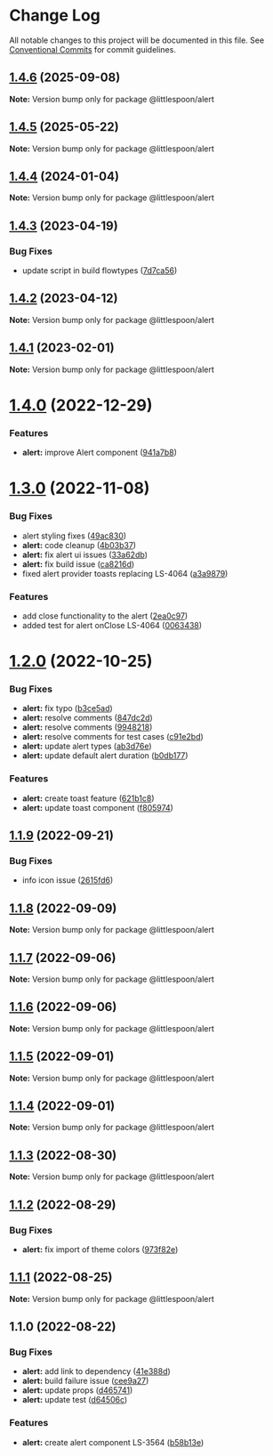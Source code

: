 # Change Log

All notable changes to this project will be documented in this file.
See [Conventional Commits](https://conventionalcommits.org) for commit guidelines.

## [1.4.6](https://github.com/little-spoon-dev/design-system/compare/@littlespoon/alert@1.4.5...@littlespoon/alert@1.4.6) (2025-09-08)

**Note:** Version bump only for package @littlespoon/alert

## [1.4.5](https://github.com/little-spoon-dev/design-system/compare/@littlespoon/alert@1.4.4...@littlespoon/alert@1.4.5) (2025-05-22)

**Note:** Version bump only for package @littlespoon/alert

## [1.4.4](https://github.com/little-spoon-dev/design-system/compare/@littlespoon/alert@1.4.3...@littlespoon/alert@1.4.4) (2024-01-04)

**Note:** Version bump only for package @littlespoon/alert

## [1.4.3](https://github.com/little-spoon-dev/design-system/compare/@littlespoon/alert@1.4.2...@littlespoon/alert@1.4.3) (2023-04-19)

### Bug Fixes

- update script in build flowtypes ([7d7ca56](https://github.com/little-spoon-dev/design-system/commit/7d7ca56155fd445a52d834ab95829cfccb2aca59))

## [1.4.2](https://github.com/little-spoon-dev/design-system/compare/@littlespoon/alert@1.4.1...@littlespoon/alert@1.4.2) (2023-04-12)

**Note:** Version bump only for package @littlespoon/alert

## [1.4.1](https://github.com/little-spoon-dev/design-system/compare/@littlespoon/alert@1.4.0...@littlespoon/alert@1.4.1) (2023-02-01)

**Note:** Version bump only for package @littlespoon/alert

# [1.4.0](https://github.com/little-spoon-dev/design-system/compare/@littlespoon/alert@1.3.0...@littlespoon/alert@1.4.0) (2022-12-29)

### Features

- **alert:** improve Alert component ([941a7b8](https://github.com/little-spoon-dev/design-system/commit/941a7b87c867ef894b0f836e251ce9eb281a61fd))

# [1.3.0](https://github.com/little-spoon-dev/design-system/compare/@littlespoon/alert@1.2.0...@littlespoon/alert@1.3.0) (2022-11-08)

### Bug Fixes

- alert styling fixes ([49ac830](https://github.com/little-spoon-dev/design-system/commit/49ac830b445ef24dfaf49aaec9e385ce5bd66788))
- **alert:** code cleanup ([4b03b37](https://github.com/little-spoon-dev/design-system/commit/4b03b378831c8e7036e7a1c2c829105e95f45cec))
- **alert:** fix alert ui issues ([33a62db](https://github.com/little-spoon-dev/design-system/commit/33a62dbb70cf730d8e9b755eb7ab63182026955f))
- **alert:** fix build issue ([ca8216d](https://github.com/little-spoon-dev/design-system/commit/ca8216dc247a0892d340259267c1d4275a0c8382))
- fixed alert provider toasts replacing LS-4064 ([a3a9879](https://github.com/little-spoon-dev/design-system/commit/a3a9879d73490abfffb3328118069179377519ee))

### Features

- add close functionality to the alert ([2ea0c97](https://github.com/little-spoon-dev/design-system/commit/2ea0c979f7f1648ad82916fbd6e5a6cbd48a46de))
- added test for alert onClose LS-4064 ([0063438](https://github.com/little-spoon-dev/design-system/commit/00634382c24cd144afe25fb95131d76721430e2a))

# [1.2.0](https://github.com/little-spoon-dev/design-system/compare/@littlespoon/alert@1.1.9...@littlespoon/alert@1.2.0) (2022-10-25)

### Bug Fixes

- **alert:** fix typo ([b3ce5ad](https://github.com/little-spoon-dev/design-system/commit/b3ce5adab0fa418ee690f4e7e7957de1d1b1b3d8))
- **alert:** resolve comments ([847dc2d](https://github.com/little-spoon-dev/design-system/commit/847dc2df615f27a1a5ca1ffcbe547cfb6b454060))
- **alert:** resolve comments ([9948218](https://github.com/little-spoon-dev/design-system/commit/99482186d8069b61e491f1432617a3f0642a69ea))
- **alert:** resolve comments for test cases ([c91e2bd](https://github.com/little-spoon-dev/design-system/commit/c91e2bdc3eb77c8656b8bdf2f1dab63f326b0562))
- **alert:** update alert types ([ab3d76e](https://github.com/little-spoon-dev/design-system/commit/ab3d76e3c49ad74fec42934e5d9596c77398cb4f))
- **alert:** update default alert duration ([b0db177](https://github.com/little-spoon-dev/design-system/commit/b0db17711059c3bb51ab3059d2c40b9567cd2677))

### Features

- **alert:** create toast feature ([621b1c8](https://github.com/little-spoon-dev/design-system/commit/621b1c842a82cb4ffdefa1668fcecb1e5d2d7afa))
- **alert:** update toast component ([f805974](https://github.com/little-spoon-dev/design-system/commit/f8059746435a6750c62a3fe89aeec83b39d71672))

## [1.1.9](https://github.com/little-spoon-dev/design-system/compare/@littlespoon/alert@1.1.8...@littlespoon/alert@1.1.9) (2022-09-21)

### Bug Fixes

- info icon issue ([2615fd6](https://github.com/little-spoon-dev/design-system/commit/2615fd6e6e2f5c376df3d4ceecdd7ff06e84b680))

## [1.1.8](https://github.com/little-spoon-dev/design-system/compare/@littlespoon/alert@1.1.7...@littlespoon/alert@1.1.8) (2022-09-09)

**Note:** Version bump only for package @littlespoon/alert

## [1.1.7](https://github.com/little-spoon-dev/design-system/compare/@littlespoon/alert@1.1.6...@littlespoon/alert@1.1.7) (2022-09-06)

**Note:** Version bump only for package @littlespoon/alert

## [1.1.6](https://github.com/little-spoon-dev/design-system/compare/@littlespoon/alert@1.1.5...@littlespoon/alert@1.1.6) (2022-09-06)

**Note:** Version bump only for package @littlespoon/alert

## [1.1.5](https://github.com/little-spoon-dev/design-system/compare/@littlespoon/alert@1.1.4...@littlespoon/alert@1.1.5) (2022-09-01)

**Note:** Version bump only for package @littlespoon/alert

## [1.1.4](https://github.com/little-spoon-dev/design-system/compare/@littlespoon/alert@1.1.3...@littlespoon/alert@1.1.4) (2022-09-01)

**Note:** Version bump only for package @littlespoon/alert

## [1.1.3](https://github.com/little-spoon-dev/design-system/compare/@littlespoon/alert@1.1.2...@littlespoon/alert@1.1.3) (2022-08-30)

**Note:** Version bump only for package @littlespoon/alert

## [1.1.2](https://github.com/little-spoon-dev/design-system/compare/@littlespoon/alert@1.1.1...@littlespoon/alert@1.1.2) (2022-08-29)

### Bug Fixes

- **alert:** fix import of theme colors ([973f82e](https://github.com/little-spoon-dev/design-system/commit/973f82e1d76e533ba23812076f802c07c0c4a779))

## [1.1.1](https://github.com/little-spoon-dev/design-system/compare/@littlespoon/alert@1.1.0...@littlespoon/alert@1.1.1) (2022-08-25)

**Note:** Version bump only for package @littlespoon/alert

## 1.1.0 (2022-08-22)

### Bug Fixes

- **alert:** add link to dependency ([41e388d](https://github.com/little-spoon-dev/design-system/commit/41e388d27f28f9b4bec7d2403000f68f4157825c))
- **alert:** build failure issue ([cee9a27](https://github.com/little-spoon-dev/design-system/commit/cee9a27a966ebee29a32fd86519ca6ff23159a29))
- **alert:** update props ([d465741](https://github.com/little-spoon-dev/design-system/commit/d465741ddf92bc3b70894bf0ccfc31cfa5547d20))
- **alert:** update test ([d64506c](https://github.com/little-spoon-dev/design-system/commit/d64506cef657838fcc08979c25c03a5fc818f793))

### Features

- **alert:** create alert component LS-3564 ([b58b13e](https://github.com/little-spoon-dev/design-system/commit/b58b13ec6d3948fcd2000f838e85e480a4993b4c))
